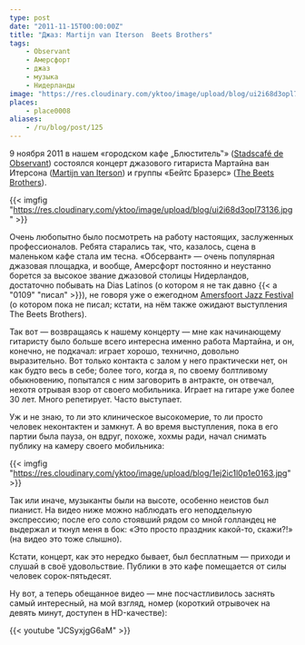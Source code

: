 ```yaml
---
type: post
date: "2011-11-15T00:00:00Z"
title: "Джаз: Martijn van Iterson  Beets Brothers"
tags:
    - Observant
    - Амерсфорт
    - джаз
    - музыка
    - Нидерланды
image: "https://res.cloudinary.com/yktoo/image/upload/blog/ui2i68d3opl73136.jpg"
places:
    - place0008
aliases:
    - /ru/blog/post/125
---
```


9 ноября 2011 в нашем «городском кафе „Блюститель‟» ([Stadscafé de Observant](http://www.observant.nl/)) состоялся концерт джазового гитариста Мартайна ван Итерсона ([Martijn van Iterson](http://www.martijnvaniterson.com/)) и группы «Бейтс Бразерс» ([The Beets Brothers](http://www.beetsbrothers.nl/)).

{{< imgfig "https://res.cloudinary.com/yktoo/image/upload/blog/ui2i68d3opl73136.jpg" >}}

<!--more-->

Очень любопытно было посмотреть на работу настоящих, заслуженных профессионалов. Ребята старались так, что, казалось, сцена в маленьком кафе стала им тесна. «Обсервант» — очень популярная джазовая площадка, и вообще, Амерсфорт постоянно и неустанно борется за высокое звание джазовой столицы Нидерландов, достаточно побывать на Dias Latinos (о котором я не так давно {{< a "0109" "писал" >}}), не говоря уже о ежегодном [Amersfoort Jazz Festival](http://www.keistadjazz.nl/) (о котором пока не писал; кстати, на нём также ожидают выступления The Beets Brothers).

Так вот — возвращаясь к нашему концерту — мне как начинающему гитаристу было больше всего интересна именно работа Мартайна, и он, конечно, не подкачал: играет хорошо, технично, довольно выразительно. Вот только контакта с залом у него практически нет, он как будто весь в себе; более того, когда я, по своему болтливому обыкновению, попытался с ним заговорить в антракте, он отвечал, нехотя отрывая взор от своего мобильника. Играет на гитаре уже более 30 лет. Много репетирует. Часто выступает.

Уж и не знаю, то ли это клиническое высокомерие, то ли просто человек неконтактен и замкнут. А во время выступления, пока в его партии была пауза, он вдруг, похоже, хохмы ради, начал снимать публику на камеру своего мобильника:

{{< imgfig "https://res.cloudinary.com/yktoo/image/upload/blog/1ej2ic1l0p1e0163.jpg" >}}

Так или иначе, музыканты были на высоте, особенно неистов был пианист. На видео ниже можно наблюдать его неподдельную экспрессию; после его соло стоявший рядом со мной голландец не выдержал и ткнул меня в бок: «Это просто праздник какой-то, скажи?!» (на видео это тоже слышно).

Кстати, концерт, как это нередко бывает, был бесплатным — приходи и слушай в своё удовольствие. Публики в это кафе помещается от силы человек сорок-пятьдесят.

Ну вот, а теперь обещанное видео — мне посчастливилось заснять самый интересный, на мой взгляд, номер (короткий отрывочек на девять минут, доступен в HD-качестве):

{{< youtube "JCSyxjgG6aM" >}}
